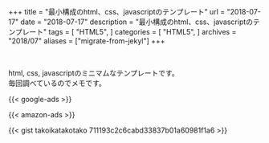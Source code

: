 +++
title = "最小構成のhtml、css、javascriptのテンプレート"
url = "2018-07-17"
date = "2018-07-17"
description = "最小構成のhtml、css、javascriptのテンプレート"
tags = [
    "HTML5",
]
categories = [
    "HTML5",
]
archives = "2018/07"
aliases = ["migrate-from-jekyl"]
+++

<br>

html, css, javascriptのミニマムなテンプレートです。  
毎回調べているのでメモです。  

<!-- Google Ads -->
{{< google-ads >}}

<!-- Amazon Ads -->
{{< amazon-ads >}}

{{< gist takoikatakotako 711193c2c6cabd33837b01a60981f1a6 >}}
